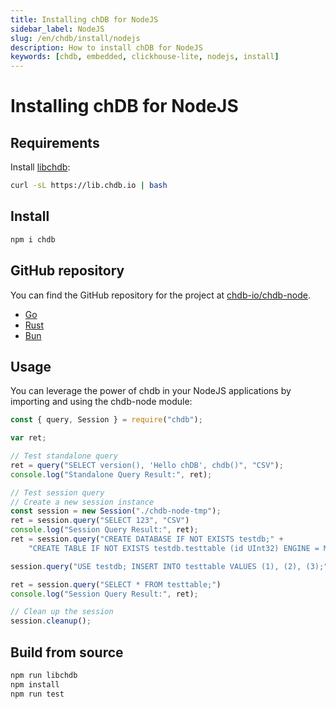 ```yaml
---
title: Installing chDB for NodeJS
sidebar_label: NodeJS
slug: /en/chdb/install/nodejs
description: How to install chDB for NodeJS
keywords: [chdb, embedded, clickhouse-lite, nodejs, install]
---
```


# Installing chDB for NodeJS

## Requirements

Install [libchdb](https://github.com/chdb-io/chdb):

```bash
curl -sL https://lib.chdb.io | bash
```

## Install

```bash
npm i chdb
```

## GitHub repository

You can find the GitHub repository for the project at [chdb-io/chdb-node](https://github.com/chdb-io/chdb-node).
* [Go](https://github.com/chdb-io/chdb-go)
* [Rust](https://github.com/chdb-io/chdb-rust)
* [Bun](https://github.com/chdb-io/chdb-bun)

## Usage

You can leverage the power of chdb in your NodeJS applications by importing and using the chdb-node module:

```javascript
const { query, Session } = require("chdb");

var ret;

// Test standalone query
ret = query("SELECT version(), 'Hello chDB', chdb()", "CSV");
console.log("Standalone Query Result:", ret);

// Test session query
// Create a new session instance
const session = new Session("./chdb-node-tmp");
ret = session.query("SELECT 123", "CSV")
console.log("Session Query Result:", ret);
ret = session.query("CREATE DATABASE IF NOT EXISTS testdb;" +
    "CREATE TABLE IF NOT EXISTS testdb.testtable (id UInt32) ENGINE = MergeTree() ORDER BY id;");

session.query("USE testdb; INSERT INTO testtable VALUES (1), (2), (3);")

ret = session.query("SELECT * FROM testtable;")
console.log("Session Query Result:", ret);

// Clean up the session
session.cleanup();
```

## Build from source

```bash
npm run libchdb
npm install
npm run test
```

